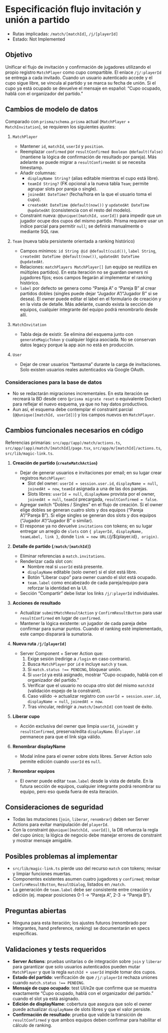 # Especificación flujo invitación y unión a partido

- Rutas implicadas: `/match/[matchId]`, `/j/[playerId]`
- Estado: Not Implemented

## Objetivo
Unificar el flujo de invitación y confirmación de jugadores utilizando el propio registro `MatchPlayer` como cupo compartible. El enlace `/j/:playerId` se entrega a cada invitado. Cuando un usuario autenticado accede y el cupo sigue libre, se vincula al partido y se marca su fecha de unión. Si el cupo ya está ocupado se devuelve el mensaje en español: “Cupo ocupado, hablá con el organizador del partido.”

## Cambios de modelo de datos
Comparado con `prisma/schema.prisma` actual (`MatchPlayer` + `MatchInvitation`), se requieren los siguientes ajustes:

1. `MatchPlayer`
   - Mantener `id`, `matchId`, `userId` y `position`.
   - Reemplazar `confirmed` por `resultConfirmed Boolean @default(false)` (mantiene la lógica de confirmación de resultado por pareja). Más adelante se puede migrar a `resultConfirmedAt` si se necesita timestamp.
   - Añadir columnas:
     - `displayName String?` (alias editable mientras el cupo está libre).
     - `teamId String?` (FK opcional a la nueva tabla `Team`; permite agrupar slots por pareja o single).
     - `joinedAt DateTime?` (fecha/hora en la que el usuario toma el cupo).
     - `createdAt DateTime @default(now())` y `updatedAt DateTime @updatedAt` (consistencia con el resto del modelo).
   - Constraint nueva: `@@unique([matchId, userId])` para impedir que un jugador ocupe dos cupos del mismo partido. Prisma requiere usar un índice parcial para permitir `null`; se definirá manualmente o mediante SQL raw.

2. `Team` (nueva tabla persistente orientada a ranking histórico)
   - Campos mínimos: `id String @id @default(cuid())`, `label String`, `createdAt DateTime @default(now())`, `updatedAt DateTime @updatedAt`.
   - Relaciones: `matchPlayers MatchPlayer[]` (un equipo se reutiliza en múltiples partidos). En esta iteración no se guardan owners ni jugadores fijos; esos campos llegarán al implementar el ranking histórico.
   - `label` por defecto se genera como “Pareja A” o “Pareja B” al crear partidos dobles (singles puede dejar “Jugador A”/“Jugador B” si se desea). El owner puede editar el label en el formulario de creación y en la vista de detalle. Más adelante, cuando exista la sección de equipos, cualquier integrante del equipo podrá renombrarlo desde allí.

3. `MatchInvitation`
   - Tabla deja de existir. Se elimina del esquema junto con `generateMagicToken` y cualquier lógica asociada. No se conservan datos legacy porque la app aún no está en producción.

4. `User`
   - Dejar de crear usuarios “fantasma” durante la carga de invitaciones. Solo existen usuarios reales autenticados vía Google OAuth.

### Consideraciones para la base de datos
- No se redactarán migraciones incrementales. En esta iteración se recreará la BD desde cero (`prisma migrate reset` o equivalente Docker) para reflejar el nuevo esquema, ya que no hay datos productivos.
- Aun así, el esquema debe contemplar el constraint parcial (`@@unique([matchId, userId])`) y los campos nuevos en `MatchPlayer`.

## Cambios funcionales necesarios en código
Referencias primarias: `src/app/(app)/match/actions.ts`, `src/app/(app)/match/[matchId]/page.tsx`, `src/app/m/[matchId]/actions.ts`, `src/lib/magic-link.ts`.

1. **Creación de partido (`createMatchAction`)**
   - Dejar de generar usuarios e invitaciones por email; en su lugar crear registros `MatchPlayer`:
     - Slot del owner: `userId = session.user.id`, `displayName = null`, `joinedAt = now`, `teamId` asignada a una de las dos parejas.
     - Slots libres: `userId = null`, `displayName` provista por el owner, `joinedAt = null`, `teamId` precargada, `resultConfirmed = false`.
   - Agregar switch “Dobles / Singles” en el flujo de creación. Si el owner elige dobles se generan cuatro slots y dos equipos (“Pareja A”/“Pareja B”). Si elige singles se generan dos slots y dos equipos (“Jugador A”/“Jugador B” o similar).
   - El response ya no devuelve `invitations` con tokens; en su lugar entregar un arreglo de `slots` con `{ playerId, displayName, teamLabel, link }`, donde `link = new URL(`/j/${player.id}`, origin)`.

2. **Detalle de partido (`/match/[matchId]`)**
   - Eliminar referencias a `match.invitations`.
   - Renderizar cada slot con:
     - Nombre real si `userId` está presente.
     - `displayName` editable (solo owner) si el slot está libre.
     - Botón “Liberar cupo” para owner cuando el slot está ocupado.
     - `team.label` como encabezado de cada pareja/equipo para reforzar la identidad en la UI.
   - Sección “Compartir” debe listar los links `/j/:playerId` individuales.

3. **Acciones de resultado**
   - Actualizar `submitMatchResultAction` y `ConfirmResultButton` para usar `resultConfirmed` en lugar de `confirmed`.
   - Mantener la lógica existente: un jugador de cada pareja debe confirmar para sumar puntos. Cuando el ranking esté implementado, este campo disparará la sumatoria.

4. **Nueva ruta `/j/[playerId]`**
   - Server Component + Server Action que:
     1. Exige sesión (redirige a `/login` en caso contrario).
     2. Busca `MatchPlayer` por `id` e incluye `match` y `team`.
     3. Si `match.status !== PENDING`, bloquear unión.
     4. Si `userId` ya está asignado, mostrar “Cupo ocupado, hablá con el organizador del partido.”
     5. Verificar que el usuario no ocupa otro slot del mismo `matchId` (validación espejo de la constraint).
     6. Caso válido → actualizar registro con `userId = session.user.id`, `displayName = null`, `joinedAt = now`.
     7. Tras vincular, redirigir a `/match/[matchId]` con toast de éxito.

5. **Liberar cupo**
   - Acción exclusiva del owner que limpia `userId`, `joinedAt` y `resultConfirmed`, preserva/edita `displayName`. El `player.id` permanece para que el link siga válido.

6. **Renombrar displayName**
   - Modal inline para el owner sobre slots libres. Server Action solo permite edición cuando `userId` es `null`.

7. **Renombrar equipos**
   - El owner puede editar `team.label` desde la vista de detalle. En la futura sección de equipos, cualquier integrante podrá renombrar su equipo, pero eso queda fuera de esta iteración.

## Consideraciones de seguridad
- Todas las mutaciones (`join`, `liberar`, `renombrar`) deben ser Server Actions para evitar manipulación del `playerId`.
- Con la constraint `@@unique([matchId, userId])`, la DB refuerza la regla del cupo único; la lógica de negocio debe manejar errores de constraint y mostrar mensaje amigable.

## Posibles problemas al implementar
- `src/lib/magic-link.ts` pierde uso del recurso `match` con tokens; revisar y limpiar funciones muertas.
- Componentes existentes asumen cuatro jugadores y `confirmed`; revisar `ConfirmResultButton`, `ResultDialog`, listados en `/match`.
- La generación de `team.label` debe ser consistente entre creación y edición (ej. mapear posiciones 0-1 → “Pareja A”, 2-3 → “Pareja B”).

## Preguntas abiertas
- Ninguna para esta iteración; los ajustes futuros (renombrado por integrantes, hand preference, ranking) se documentarán en specs específicas.

## Validaciones y tests requeridos
- **Server Actions**: pruebas unitarias o de integración sobre `join` y `liberar` para garantizar que solo usuarios autenticados pueden mutar `MatchPlayer` y que la regla `matchId + userId` impide tomar dos cupos.
- **Estado del partido**: verificación de que `/j/:playerId` rechaza uniones cuando `match.status !== PENDING`.
- **Mensaje de cupo ocupado**: test UI/e2e que confirme que se muestra exactamente “Cupo ocupado, hablá con el organizador del partido.” cuando el slot ya está asignado.
- **Edición de displayName**: cobertura que asegura que solo el owner puede actualizar `displayName` de slots libres y que el valor persiste.
- **Confirmación de resultado**: prueba que valide la transición de `resultConfirmed` y que ambos equipos deben confirmar para habilitar el cálculo de ranking.
